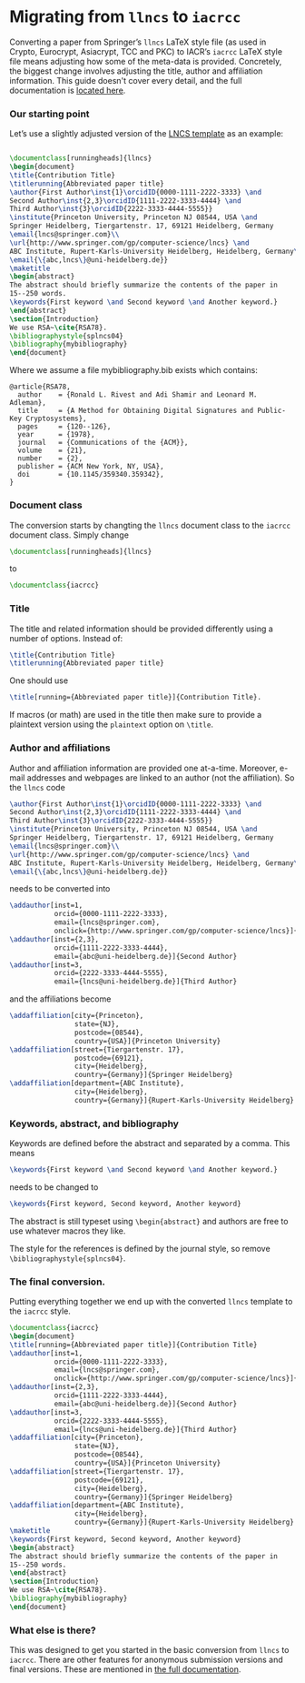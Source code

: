 # Migrating from `llncs` to `iacrcc`

Converting a paper from Springer’s `llncs` LaTeX style file (as used in Crypto, Eurocrypt, Asiacrypt, TCC and PKC) to IACR’s `iacrcc` LaTeX style file means adjusting how some of the meta-data is provided. Concretely, the biggest change involves adjusting the title, author and affiliation information. This guide doesn't cover every detail, and the full documentation is [located here](https://publish.iacr.org/iacrcc).

### Our starting point

Let’s use a slightly adjusted version of the [LNCS template](https://www.springer.com/gp/computer-science/lncs/new-latex-templates-available/15634678) as an example:

```latex

\documentclass[runningheads]{llncs}
\begin{document}
\title{Contribution Title}
\titlerunning{Abbreviated paper title}
\author{First Author\inst{1}\orcidID{0000-1111-2222-3333} \and
Second Author\inst{2,3}\orcidID{1111-2222-3333-4444} \and
Third Author\inst{3}\orcidID{2222-3333-4444-5555}}
\institute{Princeton University, Princeton NJ 08544, USA \and
Springer Heidelberg, Tiergartenstr. 17, 69121 Heidelberg, Germany
\email{lncs@springer.com}\\
\url{http://www.springer.com/gp/computer-science/lncs} \and
ABC Institute, Rupert-Karls-University Heidelberg, Heidelberg, Germany\\
\email{\{abc,lncs\}@uni-heidelberg.de}}
\maketitle
\begin{abstract}
The abstract should briefly summarize the contents of the paper in
15--250 words.
\keywords{First keyword \and Second keyword \and Another keyword.}
\end{abstract}
\section{Introduction}
We use RSA~\cite{RSA78}.
\bibliographystyle{splncs04}
\bibliography{mybibliography}
\end{document}
```
Where we assume a file mybibliography.bib exists which contains:

```
@article{RSA78,
  author    = {Ronald L. Rivest and Adi Shamir and Leonard M. Adleman},
  title     = {A Method for Obtaining Digital Signatures and Public-Key Cryptosystems},
  pages     = {120--126},
  year      = {1978},
  journal   = {Communications of the {ACM}},
  volume    = {21},
  number    = {2},
  publisher = {ACM New York, NY, USA},
  doi       = {10.1145/359340.359342},
}
```

### Document class

The conversion starts by changting the `llncs` document class to the `iacrcc` document class. Simply change

```latex
\documentclass[runningheads]{llncs}
```
to
```latex
\documentclass{iacrcc}
```

### Title

The title and related information should be provided differently using a number of options. Instead of:
```latex
\title{Contribution Title}
\titlerunning{Abbreviated paper title}
```
One should use
```latex
\title[running={Abbreviated paper title}]{Contribution Title}.
```
If macros (or math) are used in the title then make sure to provide a plaintext version using the `plaintext` option on `\title`.

### Author and affiliations

Author and affiliation information are provided one at-a-time. Moreover, e-mail addresses and webpages are linked to an author (not the affiliation). So the `llncs` code

```latex
\author{First Author\inst{1}\orcidID{0000-1111-2222-3333} \and
Second Author\inst{2,3}\orcidID{1111-2222-3333-4444} \and
Third Author\inst{3}\orcidID{2222-3333-4444-5555}}
\institute{Princeton University, Princeton NJ 08544, USA \and
Springer Heidelberg, Tiergartenstr. 17, 69121 Heidelberg, Germany
\email{lncs@springer.com}\\
\url{http://www.springer.com/gp/computer-science/lncs} \and
ABC Institute, Rupert-Karls-University Heidelberg, Heidelberg, Germany\\
\email{\{abc,lncs\}@uni-heidelberg.de}}
```
needs to be converted into

```latex
\addauthor[inst=1,
           orcid={0000-1111-2222-3333},
           email={lncs@springer.com},
           onclick={http://www.springer.com/gp/computer-science/lncs}]{First Author}
\addauthor[inst={2,3},
           orcid={1111-2222-3333-4444},
           email={abc@uni-heidelberg.de}]{Second Author}
\addauthor[inst=3,
           orcid={2222-3333-4444-5555},
           email={lncs@uni-heidelberg.de}]{Third Author}
```
and the affiliations become
```latex
\addaffiliation[city={Princeton},
                state={NJ},
                postcode={08544},
                country={USA}]{Princeton University}
\addaffiliation[street={Tiergartenstr. 17},
                postcode={69121},
                city={Heidelberg},
                country={Germany}]{Springer Heidelberg}
\addaffiliation[department={ABC Institute},
                city={Heidelberg},
                country={Germany}]{Rupert-Karls-University Heidelberg}
```

### Keywords, abstract, and bibliography

Keywords are defined before the abstract and separated by a comma. This means
```latex
\keywords{First keyword \and Second keyword \and Another keyword.}
```
needs to be changed to
```latex
\keywords{First keyword, Second keyword, Another keyword}
```
The abstract is still typeset using `\begin{abstract}` and authors are free to use whatever macros they like.

The style for the references is defined by the journal style, so remove `\bibliographystyle{splncs04}`.

### The final conversion.

Putting everything together we end up with the converted `llncs` template to the `iacrcc` style.

```latex
\documentclass{iacrcc}
\begin{document}
\title[running={Abbreviated paper title}]{Contribution Title}
\addauthor[inst=1,
           orcid={0000-1111-2222-3333},
           email={lncs@springer.com},
           onclick={http://www.springer.com/gp/computer-science/lncs}]{First Author}
\addauthor[inst={2,3},
           orcid={1111-2222-3333-4444},
           email={abc@uni-heidelberg.de}]{Second Author}
\addauthor[inst=3,
           orcid={2222-3333-4444-5555},
           email={lncs@uni-heidelberg.de}]{Third Author}
\addaffiliation[city={Princeton},
                state={NJ},
                postcode={08544},
                country={USA}]{Princeton University}
\addaffiliation[street={Tiergartenstr. 17},
                postcode={69121},
                city={Heidelberg},
                country={Germany}]{Springer Heidelberg}
\addaffiliation[department={ABC Institute},
                city={Heidelberg},
                country={Germany}]{Rupert-Karls-University Heidelberg}
\maketitle
\keywords{First keyword, Second keyword, Another keyword}
\begin{abstract}
The abstract should briefly summarize the contents of the paper in
15--250 words.
\end{abstract}
\section{Introduction}
We use RSA~\cite{RSA78}.
\bibliography{mybibliography}
\end{document}
```
### What else is there?

This was designed to get you started in the basic conversion from `llncs` to `iacrcc`.  There are other features for anonymous submission versions and final versions. These are mentioned in [the
full documentation](https://publish.iacr.org/iacrcc).

